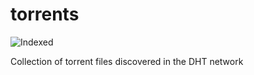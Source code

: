 torrents 
========
![Indexed](https://img.shields.io/badge/indexed-122808-blue)

Collection of torrent files discovered in the DHT network
